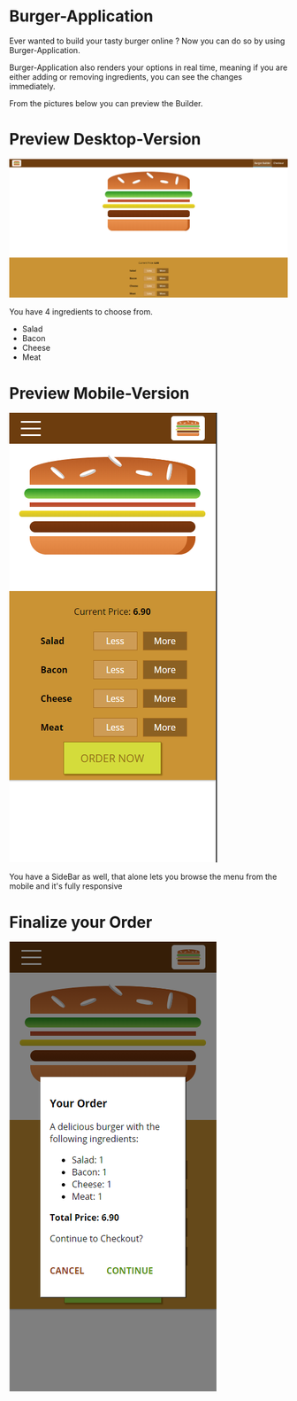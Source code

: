 # Burger-Application

Ever wanted to build your tasty burger online ? Now you can do so by using Burger-Application.

Burger-Application also renders your options in real time, meaning if you are either adding or removing ingredients, you can see the changes immediately.

From the pictures below you can preview the Builder.

# Preview Desktop-Version

<img src="src/assets/preview/Preview1.png">

You have 4 ingredients to choose from.
* Salad
* Bacon
* Cheese
* Meat

# Preview Mobile-Version

<img src="src/assets/preview/Preview2.png">

You have a SideBar as well, that alone lets you browse the menu from the mobile and it's fully responsive

# Finalize your Order

<img src="src/assets/preview/Preview3.png">
